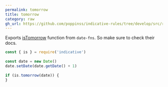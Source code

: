 ```yaml
---
permalink: tomorrow
title: tomorrow
category: raw
gh_url: https://github.com/poppinss/indicative-rules/tree/develop/src/raw/tomorrow.ts
---
```


Exports [isTomorrow](https://date-fns.org/v1.30.1/docs/isTomorrow) function from `date-fns`. So
make sure to check their docs.
 
```js
const { is } = require('indicative')
 
const date = new Date()
date.setDate(date.getDate() + 1)
 
if (is.tomorrow(date)) {
}
```